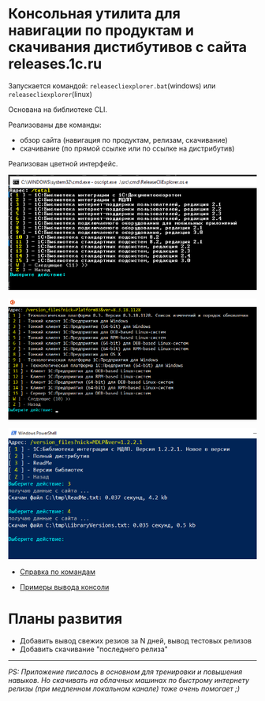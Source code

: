# Консольная утилита для навигации по продуктам и скачивания дистибутивов с сайта releases.1c.ru

Запускается командой: `releasecliexplorer.bat`(windows) или `releasecliexplorer`(linux)

Основана на библиотеке CLI.

Реализованы две команды:
- обзор сайта (навигация по продуктам, релизам, скачивание)
- скачивание (по прямой ссылке или по ссылке на дистрибутив)

Реализован цветной интерфейс.

![doc/stdout1.png](doc/stdout1.png)

![doc/stdout2.png](doc/stdout2.png)

![doc/stdout3.png](doc/stdout3.png)

- [Справка по командам](doc/help.md)

- [Примеры вывода консоли](doc/console_output.md)

# Планы развития

- Добавить вывод свежих резиов за N дней, вывод тестовых релизов
- Добавить скачивание "последнего релиза"


---

*PS: Приложение писалось в основном для тренировки и повышения навыков. Но скачивать на облачных машинах по быстрому интернету релизы (при медленном локальном канале) тоже очень помогает ;)*